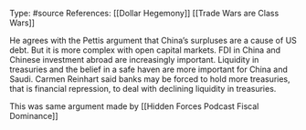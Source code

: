 Type: #source 
References: [[Dollar Hegemony]]
[[Trade Wars are Class Wars]]

He agrees with the Pettis argument that China’s surpluses are a cause of US debt. But it is more complex with open capital markets. FDI in China and Chinese investment abroad are increasingly important. Liquidity in treasuries and the belief in a safe haven are more important for China and Saudi. Carmen Reinhart said banks may be forced to hold more treasuries, that is financial repression, to deal with declining liquidity in treasuries.

This was same argument made by [[Hidden Forces Podcast Fiscal Dominance]]
